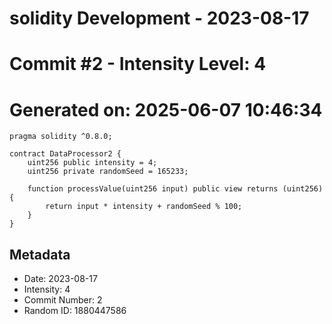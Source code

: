﻿# solidity Development - 2023-08-17
# Commit #2 - Intensity Level: 4
# Generated on: 2025-06-07 10:46:34
```solidity
pragma solidity ^0.8.0;

contract DataProcessor2 {
    uint256 public intensity = 4;
    uint256 private randomSeed = 165233;

    function processValue(uint256 input) public view returns (uint256) {
        return input * intensity + randomSeed % 100;
    }
}
```
## Metadata
- Date: 2023-08-17
- Intensity: 4
- Commit Number: 2
- Random ID: 1880447586
